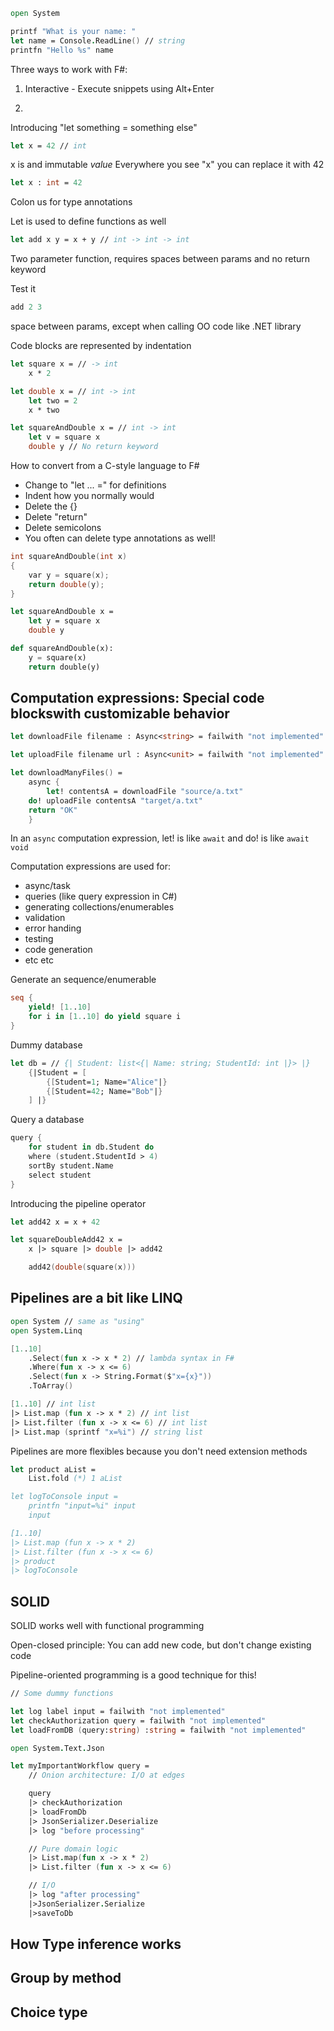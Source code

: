 ```fsharp
open System

printf "What is your name: "
let name = Console.ReadLine() // string
printfn "Hello %s" name
```

Three ways to work with F#:

1. Interactive - Execute snippets using Alt+Enter

2. 


Introducing "let something = something else"

```fsharp
let x = 42 // int
```

x is and immutable *value*
Everywhere you see "x" you can replace it with 42

```fsharp
let x : int = 42 
```
Colon us for type annotations

Let is used to define functions as well

```fsharp
let add x y = x + y // int -> int -> int
```

Two parameter function, requires spaces between params and no return keyword

Test it

```fsharp
add 2 3
```

space between params, except when calling OO code like .NET library

Code blocks are represented by indentation

```fsharp
let square x = // -> int
    x * 2
```

```fsharp
let double x = // int -> int
    let two = 2
    x * two
```

```fsharp
let squareAndDouble x = // int -> int
    let v = square x
    double y // No return keyword
```

How to convert from a C-style language to F#

- Change to "let ... =" for definitions
- Indent how you normally would
- Delete the {}
- Delete "return"
- Delete semicolons
- You often can delete type annotations as well!

```c
int squareAndDouble(int x)
{
    var y = square(x);
    return double(y);
}
```

```fsharp
let squareAndDouble x =
    let y = square x
    double y
```

```python
def squareAndDouble(x):
    y = square(x)
    return double(y)
```

## Computation expressions: Special code blockswith customizable behavior

```fsharp
let downloadFile filename : Async<string> = failwith "not implemented"

let uploadFile filename url : Async<unit> = failwith "not implemented"
```

```fsharp
let downloadManyFiles() =
    async {
        let! contentsA = downloadFile "source/a.txt"
    do! uploadFile contentsA "target/a.txt"
    return "OK"
    }
```

In an `async` computation expression, let! is like `await` and do! is like `await void`

Computation expressions are used for:
- async/task
- queries (like query expression in C#)
- generating collections/enumerables
- validation
- error handing
- testing
- code generation
- etc etc

Generate an sequence/enumerable

```fsharp
seq {
    yield! [1..10]
    for i in [1..10] do yield square i
}   
```

Dummy database

```fsharp
let db = // {| Student: list<{| Name: string; StudentId: int |}> |}
    {|Student = [
        {[Student=1; Name="Alice"|}
        {[Student=42; Name="Bob"|}
    ] |}
```

Query a database

```fsharp
query {
    for student in db.Student do
    where (student.StudentId > 4)
    sortBy student.Name
    select student
}
```

Introducing the pipeline operator

```fsharp
let add42 x = x + 42

let squareDoubleAdd42 x = 
    x |> square |> double |> add42

    add42(double(square(x)))
```

## Pipelines are a bit like LINQ

```fsharp
open System // same as "using"
open System.Linq

[1..10]
    .Select(fun x -> x * 2) // lambda syntax in F#
    .Where(fun x -> x <= 6)
    .Select(fun x -> String.Format($"x={x}"))
    .ToArray()

[1..10] // int list
|> List.map (fun x -> x * 2) // int list
|> List.filter (fun x -> x <= 6) // int list
|> List.map (sprintf "x=%i") // string list
```

Pipelines are more flexibles because you don't need extension methods

```fsharp
let product aList = 
    List.fold (*) 1 aList

let logToConsole input =
    printfn "input=%i" input
    input

[1..10]
|> List.map (fun x -> x * 2)
|> List.filter (fun x -> x <= 6)
|> product
|> logToConsole
```

## SOLID

SOLID works well with functional programming

Open-closed principle:
You can add new code, but don't change existing code

Pipeline-oriented programming is a good technique for this!

```fsharp
// Some dummy functions

let log label input = failwith "not implemented"
let checkAuthorization query = failwith "not implemented"
let loadFromDB (query:string) :string = failwith "not implemented"

open System.Text.Json

let myImportantWorkflow query =
    // Onion architecture: I/O at edges

    query
    |> checkAuthorization
    |> loadFromDb
    |> JsonSerializer.Deserialize
    |> log "before processing"

    // Pure domain logic
    |> List.map(fun x -> x * 2)
    |> List.filter (fun x -> x <= 6)

    // I/O
    |> log "after processing"
    |>JsonSerializer.Serialize
    |>saveToDb
```

## How Type inference works

## Group by method

## Choice type
